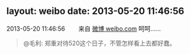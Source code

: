 layout: weibo
date: 2013-05-20 11:46:56
---
<meta name="referrer" content="no-referrer" />

2013-05-20 11:46:56  &nbsp;&nbsp;&nbsp;&nbsp;&nbsp;&nbsp; 来自 <a href="http://weibo.com/" rel="nofollow">微博 weibo.com</a>
呵呵……
>  @毛利: 郑重对待520这个日子，不管怎样看上去都好蠢。 ​​​
